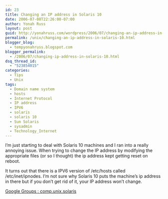```yaml
---
id: 23
title: Changing an IP address in Solaris 10
date: 2006-07-08T22:26:00-07:00
author: Yonah Russ
layout: post
guid: http://yonahruss.com/wordpress/2006/07/changing-an-ip-address-in-solaris-10.html
permalink: /unix/changing-an-ip-address-in-solaris-10.html
blogger_blog:
  - tempyonahruss.blogspot.com
blogger_permalink:
  - /2006/07/changing-ip-address-in-solaris-10.html
dsq_thread_id:
  - "523854015"
categories:
  - Tips
  - Unix
tags:
  - Domain name system
  - hosts
  - Internet Protocol
  - IP address
  - IPV6
  - solaris
  - solaris 10
  - Sun Solaris
  - sysadmin
  - Technology_Internet
---
```

I&#8217;m just starting to deal with Solaris 10 machines and I ran into a really annoying issue. When trying to change the IP address by modifying the appropriate files (or so I thought) the ip address kept getting reset on reboot.

It turns out that there is a IPV6 version of /etc/hosts called /etc/inet/ipnodes. I&#8217;m not sure why Solaris 10 puts the machine&#8217;s ip address in there but if you don&#8217;t get rid of it, your IP address won&#8217;t change.

[Google Groups : comp.unix.solaris](http://groups.google.com/group/comp.unix.solaris/browse_frm/thread/9371d7c3eeefc99e/8daac59cb3c46690?tvc=1&q=solaris+10+change+ip+address&hl=en#8daac59cb3c46690)